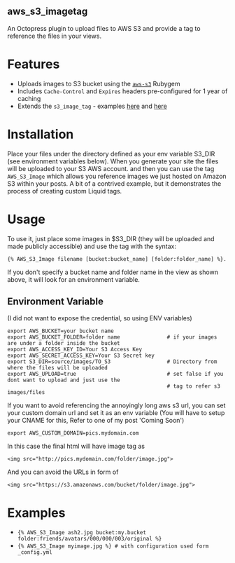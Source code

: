 aws_s3_imagetag
--------------------

An Octopress plugin to upload files to AWS S3 and provide a tag to reference the files in your views.

# Features

- Uploads images to S3 bucket using the [`aws-s3`](https://rubygems.org/gems/aws-s3) Rubygem
- Includes `Cache-Control` and `Expires` headers pre-configured for 1 year of caching
- Extends the `s3_image_tag` - examples [here](https://github.com/TheAshwanik/s3_image_tag) and [here](https://github.com/jmartin2683/s3_image_tag)

# Installation

Place your files under the directory defined as your env variable S3_DIR (see environment variables below).
When you generate your site the files will be uploaded to your S3 AWS account. and then you can use the
tag `AWS_S3_Image` which allows you reference images we just hosted on Amazon S3 within your posts.
A bit of a contrived example, but it demonstrates the process of creating custom Liquid tags.

# Usage

To use it, just place some images in $S3_DIR (they will be uploaded and made publicly accessible) and use
the tag with the syntax:

    {% AWS_S3_Image filename [bucket:bucket_name] [folder:folder_name] %}.

If you don't specify a bucket name and folder name in the view as shown above, it will look for an environment variable.

## Environment Variable

(I did not want to expose the credential, so using ENV variables)

    export AWS_BUCKET=your bucket name
    export AWS_BUCKET_FOLDER=folder name               # if your images are under a folder inside the bucket
    export AWS_ACCESS_KEY_ID=Your S3 Access Key
    export AWS_SECRET_ACCESS_KEY=Your S3 Secret key
    export S3_DIR=source/images/TO_S3                  # Directory from where the files will be uploaded
    export AWS_UPLOAD=true                             # set false if you dont want to upload and just use the
    												   # tag to refer s3 images/files

If you want to avoid referencing the annoyingly long aws s3 url, you can set your custom domain url
and set it as an env variable    (You will have to setup your CNAME for this, Refer to one of my post 'Coming Soon')

    export AWS_CUSTOM_DOMAIN=pics.mydomain.com

In this case the final html will have image tag as

    <img src="http://pics.mydomain.com/folder/image.jpg">

And you can avoid the URLs in form of

    <img src="https://s3.amazonaws.com/bucket/folder/image.jpg">


# Examples

- `{% AWS_S3_Image ash2.jpg bucket:my.bucket folder:friends/avatars/000/000/003/original %}`
- `{% AWS_S3_Image myimage.jpg %} # with configuration used form _config.yml`



